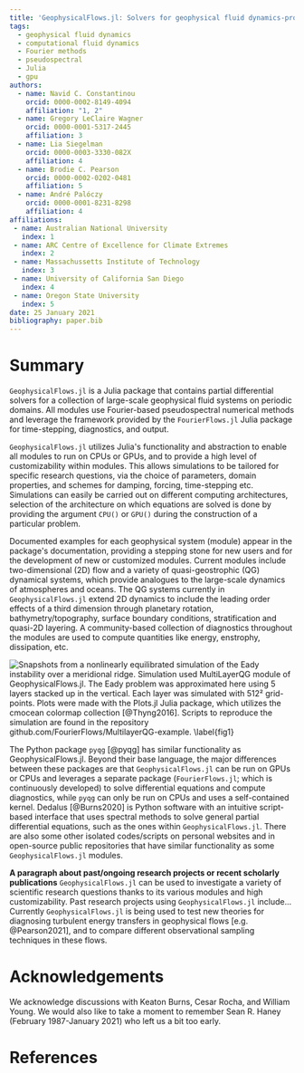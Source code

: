 ```yaml
---
title: 'GeophysicalFlows.jl: Solvers for geophysical fluid dynamics-problems in periodic domains on CPUs and GPUs'
tags:
  - geophysical fluid dynamics
  - computational fluid dynamics
  - Fourier methods
  - pseudospectral
  - Julia
  - gpu
authors:
  - name: Navid C. Constantinou
    orcid: 0000-0002-8149-4094
    affiliation: "1, 2"
  - name: Gregory LeClaire Wagner
    orcid: 0000-0001-5317-2445
    affiliation: 3
  - name: Lia Siegelman
    orcid: 0000-0003-3330-082X
    affiliation: 4
  - name: Brodie C. Pearson
    orcid: 0000-0002-0202-0481
    affiliation: 5
  - name: André Palóczy
    orcid: 0000-0001-8231-8298
    affiliation: 4
affiliations:
 - name: Australian National University
   index: 1
 - name: ARC Centre of Excellence for Climate Extremes
   index: 2
 - name: Massachussetts Institute of Technology
   index: 3
 - name: University of California San Diego
   index: 4
 - name: Oregon State University
   index: 5
date: 25 January 2021
bibliography: paper.bib
---
```


<!-- 
# Citations

Citations to entries in paper.bib should be in
[rMarkdown](http://rmarkdown.rstudio.com/authoring_bibliographies_and_citations.html)
format.

If you want to cite a software repository URL (e.g. something on GitHub without a preferred
citation) then you can do it with the example BibTeX entry below for @fidgit.

For a quick reference, the following citation commands can be used:
- `@author:2001`  ->  "Author et al. (2001)"
- `[@author:2001]` -> "(Author et al., 2001)"
- `[@author1:2001; @author2:2001]` -> "(Author1 et al., 2001; Author2 et al., 2002)"

Double dollars make self-standing equations:

$$\Theta(x) = \left\{\begin{array}{l}
0\textrm{ if } x < 0\cr
1\textrm{ else}
\end{array}\right.$$

You can also use plain \LaTeX for equations
\begin{equation}\label{eq:fourier}
\hat f(\omega) = \int_{-\infty}^{\infty} f(x) e^{i\omega x} dx
\end{equation}
and refer to \autoref{eq:fourier} from text.

-->

# Summary

`GeophysicalFlows.jl` is a Julia package that contains partial differential solvers for a collection of large-scale geophysical fluid systems on periodic domains. All modules use Fourier-based pseudospectral numerical methods and leverage the 
framework provided by the `FourierFlows.jl` Julia package for time-stepping, diagnostics, and 
output.

`GeophysicalFlows.jl` utilizes Julia's functionality and abstraction to enable all modules to
run on CPUs or GPUs, and to provide a high level of customizability within modules. This allows simulations to be tailored for specific research questions, via the choice of parameters, domain properties, and schemes for damping, forcing, time-stepping etc. Simulations can easily be carried out on different computing architectures, selection of the architecture on which equations are solved is done by 
providing the argument `CPU()` or `GPU()` during the construction of a particular problem.

Documented examples for each geophysical system (module) appear in the package's documentation, providing a stepping stone for new users and for the development of new or customized modules. Current modules include two-dimensional (2D) flow and a variety of quasi-geostrophic (QG) dynamical systems, which provide analogues to the large-scale dynamics of atmospheres and oceans. The QG systems currently in `GeophysicalFlows.jl` extend 2D dynamics to include the leading order effects of a third dimension through planetary rotation, bathymetry/topography, surface boundary conditions, stratification and quasi-2D layering. A community-based
collection of diagnostics throughout the modules are used to compute quantities like energy,
enstrophy, dissipation, etc.

![Snapshots from a nonlinearly equilibrated simulation of the Eady instability over a
meridional ridge. Simulation used `MultiLayerQG` module of `GeophysicalFlows.jl`. The Eady 
problem was approximated here using 5 layers stacked up in the vertical. Each layer was 
simulated with 512² grid-points. Plots were made with the `Plots.jl` Julia package, 
which utilizes the `cmocean` colormap collection [@Thyng2016]. Scripts to reproduce the 
simulation are found in the repository `github.com/FourierFlows/MultilayerQG-example`. \label{fig1}](PV_eady_nlayers5.png)

The Python package `pyqg` [@pyqg] has similar functionality as GeophysicalFlows.jl. Beyond their base language, the major 
differences between these packages are that `GeophysicalFlows.jl` can be run on GPUs or CPUs and leverages a separate package (`FourierFlows.jl`; which is continuously developed) to solve differential equations and compute diagnostics, while `pyqg` can only be run on CPUs and uses a self-contained kernel. Dedalus [@Burns2020] 
is Python software with an intuitive script-based interface that uses spectral methods to solve
general partial differential equations, such as the ones within `GeophysicalFlows.jl`. There are also some other isolated codes/scripts on personal websites and in open-source public repositories 
that have similar functionality as some `GeophysicalFlows.jl` modules. 

**A paragraph about past/ongoing research projects or recent scholarly publications** `GeophysicalFlows.jl` can be used to investigate  a variety of scientific research questions thanks to its various modules and high customizability. Past research projects using `GeophysicalFlows.jl` include... Currently `GeophysicalFlows.jl` is being used to test new theories for diagnosing turbulent energy transfers in geophysical flows [e.g. @Pearson2021], and to compare different observational sampling techniques in these flows.

# Acknowledgements

We acknowledge discussions with Keaton Burns, Cesar Rocha, and William Young. We would also 
like to take a moment to remember Sean R. Haney (February 1987-January 2021) who left us a 
bit too early.

# References
